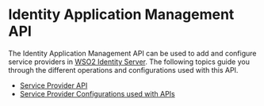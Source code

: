 # Identity Application Management API

The Identity Application Management API can be used to add and configure service providers in [WSO2 Identity Server](http://wso2.com/products/identity-server/). The following topics guide you through the different operations and configurations used with this API.

-   [Service Provider API](../../apis/use-the-service-provider-api)
-   [Service Provider Configurations used with APIs](../../apis/service-provider-configurations-used-with-apis)
